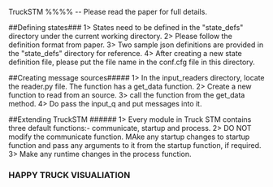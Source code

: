 TruckSTM %%%% -- Please read the paper for full details.

##Defining states###
1> States need to be defined in the "state_defs" directory under the current working directory.
2> Please follow the definition format from paper.
3> Two sample json definitions are provided in the "state_defs" directory for reference.
4> After creating a new state definition file, please put the file name in the conf.cfg file in this directory.

##Creating message sources#####
1> In the input_readers directory, locate the reader.py file. The function has a get_data function.
2> Create a new function to read from an source.
3> call the function from the get_data method. 
4> Do pass the input_q and put messages into it.

##Extending TruckSTM ######
1> Every module in Truck STM contains three default functions:- communicate, startup and process.
2> DO NOT modify the communicate function. MAke any startup changes to startup function and pass any arguments to it from the startup function, if required. 
3> Make any runtime changes in the process function.

### HAPPY TRUCK VISUALIATION #####
